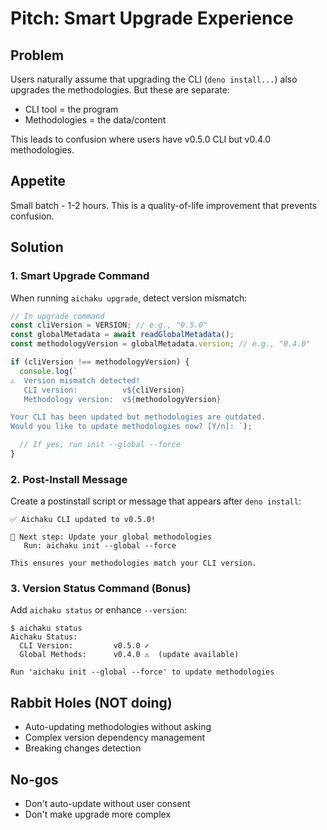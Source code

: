 # Pitch: Smart Upgrade Experience

## Problem

Users naturally assume that upgrading the CLI (`deno install...`) also upgrades the methodologies. But these are
separate:

- CLI tool = the program
- Methodologies = the data/content

This leads to confusion where users have v0.5.0 CLI but v0.4.0 methodologies.

## Appetite

Small batch - 1-2 hours. This is a quality-of-life improvement that prevents confusion.

## Solution

### 1. Smart Upgrade Command

When running `aichaku upgrade`, detect version mismatch:

```typescript
// In upgrade command
const cliVersion = VERSION; // e.g., "0.5.0"
const globalMetadata = await readGlobalMetadata();
const methodologyVersion = globalMetadata.version; // e.g., "0.4.0"

if (cliVersion !== methodologyVersion) {
  console.log(`
⚠️  Version mismatch detected!
   CLI version:          v${cliVersion}
   Methodology version:  v${methodologyVersion}

Your CLI has been updated but methodologies are outdated.
Would you like to update methodologies now? [Y/n]: `);

  // If yes, run init --global --force
}
```

### 2. Post-Install Message

Create a postinstall script or message that appears after `deno install`:

```
✅ Aichaku CLI updated to v0.5.0!

📝 Next step: Update your global methodologies
   Run: aichaku init --global --force

This ensures your methodologies match your CLI version.
```

### 3. Version Status Command (Bonus)

Add `aichaku status` or enhance `--version`:

```
$ aichaku status
Aichaku Status:
  CLI Version:         v0.5.0 ✓
  Global Methods:      v0.4.0 ⚠️  (update available)

Run 'aichaku init --global --force' to update methodologies
```

## Rabbit Holes (NOT doing)

- Auto-updating methodologies without asking
- Complex version dependency management
- Breaking changes detection

## No-gos

- Don't auto-update without user consent
- Don't make upgrade more complex
